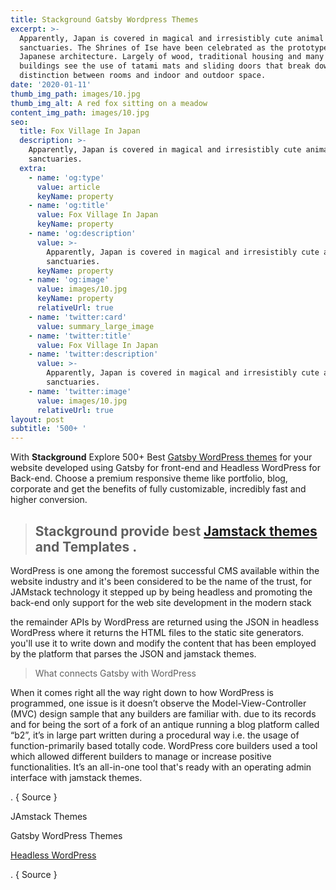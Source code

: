 ```yaml
---
title: Stackground Gatsby Wordpress Themes
excerpt: >-
  Apparently, Japan is covered in magical and irresistibly cute animal
  sanctuaries. The Shrines of Ise have been celebrated as the prototype of
  Japanese architecture. Largely of wood, traditional housing and many temple
  buildings see the use of tatami mats and sliding doors that break down the
  distinction between rooms and indoor and outdoor space.
date: '2020-01-11'
thumb_img_path: images/10.jpg
thumb_img_alt: A red fox sitting on a meadow
content_img_path: images/10.jpg
seo:
  title: Fox Village In Japan
  description: >-
    Apparently, Japan is covered in magical and irresistibly cute animal
    sanctuaries.
  extra:
    - name: 'og:type'
      value: article
      keyName: property
    - name: 'og:title'
      value: Fox Village In Japan
      keyName: property
    - name: 'og:description'
      value: >-
        Apparently, Japan is covered in magical and irresistibly cute animal
        sanctuaries.
      keyName: property
    - name: 'og:image'
      value: images/10.jpg
      keyName: property
      relativeUrl: true
    - name: 'twitter:card'
      value: summary_large_image
    - name: 'twitter:title'
      value: Fox Village In Japan
    - name: 'twitter:description'
      value: >-
        Apparently, Japan is covered in magical and irresistibly cute animal
        sanctuaries.
    - name: 'twitter:image'
      value: images/10.jpg
      relativeUrl: true
layout: post
subtitle: '500+ '
---
```

With **Stackground** Explore 500+ Best [Gatsby WordPress themes](https://www.stackground.com/gatsby-wordpress-theme-templates) for your website developed using Gatsby for front-end and Headless WordPress for Back-end. Choose a premium responsive theme like portfolio, blog, corporate and get the benefits of fully customizable, incredibly fast and higher conversion.

> ## Stackground provide best [Jamstack themes](https://www.stackground.com/jamstack-themes) and Templates .

WordPress is one among the foremost successful CMS available within the website industry and it's been considered to be the name of the trust, for JAMstack technology it stepped up by being headless and promoting the back-end only support for the web site development in the modern stack



the remainder APIs by WordPress are returned using the JSON in headless WordPress where it returns the HTML files to the static site generators. you'll use it to write down and modify the content that has been employed by the platform that parses the JSON and jamstack themes.



> What connects Gatsby with WordPress
>
>

When it comes right all the way right down to how WordPress is programmed, one issue is it doesn’t observe the Model-View-Controller (MVC) design sample that any builders are familiar with. due to its records and for being the sort of a fork of an antique running a blog platform called “b2”, it’s in large part written during a procedural way i.e. the usage of function-primarily based totally code. WordPress core builders used a tool which allowed different builders to manage or increase positive functionalities. It’s an all-in-one tool that's ready with an operating admin interface with jamstack themes.




. { Source }

JAmstack Themes

Gatsby WordPress Themes

[Headless WordPress](http://stackground.com/)

. { Source }
